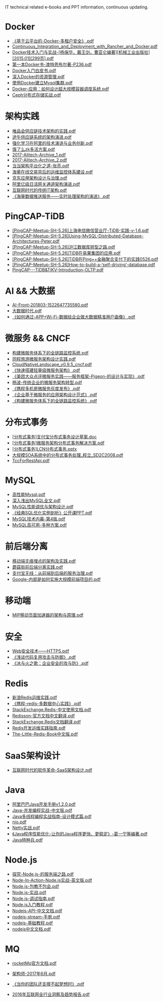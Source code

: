 IT technical related e-books and PPT information, continuous updating.

# Docker
* [《基于云平台的-Docker-多租户安全》.pdf](doc/《基于云平台的-Docker-多租户安全》.pdf)
* [Continuous_Integration_and_Deployment_with_Rancher_and_Docker.pdf](doc/Continuous_Integration_and_Deployment_with_Rancher_and_Docker.pdf)
* [Docker技术入门与实战-[杨保华，戴王剑，曹亚仑编著][机械工业出版社][2015.01][299页].pdf](doc/Docker技术入门与实战-[杨保华，戴王剑，曹亚仑编著][机械工业出版社][2015.01][299页].pdf)
* [第一本Docker书-澳特恩布尔著-P236.pdf](doc/第一本Docker书-澳特恩布尔著-P236.pdf)
* [Docker入门白皮书.pdf](doc/Docker入门白皮书.pdf)
* [深入Docker的资源管理.pdf](doc/深入Docker的资源管理.pdf)
* [使用Docker建立Mysql集群.pdf](doc/使用Docker建立Mysql集群.pdf)
* [Docker-应用：如何设计超大规模容器调度系统.pdf](doc/Docker-应用：如何设计超大规模容器调度系统.pdf)
* [Ceph分布式存储实战.pdf](doc/Ceph分布式存储实战.pdf)

# 架构实践
* [唯品会供应链技术架构的实践.pdf](doc/唯品会供应链技术架构的实践.pdf)
* [途牛供应链系统的架构演进.pdf](doc/途牛供应链系统的架构演进.pdf)
* [强化学习在阿里的技术演讲与业务创新.pdf](doc/强化学习在阿里的技术演讲与业务创新.pdf)
* [饿了么zk多活方案.pdf](doc/饿了么zk多活方案.pdf)
* [2017-Alitech-Archive_1.pdf](doc/2017-Alitech-Archive_1.pdf)
* [2017-Alitech-Archive_2.pdf](doc/2017-Alitech-Archive_2.pdf)
* [当当架构平台化之道-张亮.pdf](doc/当当架构平台化之道-张亮.pdf)
* [海量在线交易背后的运维监控体系建设.pdf](doc/海量在线交易背后的运维监控体系建设.pdf)
* [京东应用架构设计与治理.pdf](doc/京东应用架构设计与治理.pdf)
* [阿里亿级日活网关通道架构演进.pdf](doc/阿里亿级日活网关通道架构演进.pdf)
* [互联网时代的传统IT架构.pdf](doc/互联网时代的传统IT架构.pdf)
* [《海量数据推送服务——实时处理架构的演进》.pdf](doc/《海量数据推送服务——实时处理架构的演进》.pdf)

# PingCAP-TiDB
* [[PingCAP-Meetup-SH-5.26]上海电信微信营业厅-TiDB-实践-v-1.6.pdf](doc/[PingCAP-Meetup-SH-5.26]上海电信微信营业厅-TiDB-实践-v-1.6.pdf)
* [[PingCAP-Meetup-SH-5.26]Using-MySQL-Distributed-Database-Architectures-Peter.pdf](doc/[PingCAP-Meetup-SH-5.26]Using-MySQL-Distributed-Database-Architectures-Peter.pdf)
* [[PingCAP-Meetup-SH-5.26]沪江数据库转型之路.pdf](doc/[PingCAP-Meetup-SH-5.26]沪江数据库转型之路.pdf)
* [[PingCAP-Meetup-SH-5.26]TiDB在易果集团的应用.pdf](doc/[PingCAP-Meetup-SH-5.26]TiDB在易果集团的应用.pdf)
* [[PingCAP-Meetup-SH-5.26]TiDB在Ping++金融聚合支付下的实践0526.pdf](doc/[PingCAP-Meetup-SH-5.26]TiDB在Ping++金融聚合支付下的实践0526.pdf)
* [[PingCAP-Meetup-SH-5.26]How-to-build-a-‘self-driving’-database.pdf](doc/[PingCAP-Meetup-SH-5.26]How-to-build-a-‘self-driving’-database.pdf)
* [PingCAP---TiDB&TiKV-Introduction-OLTP.pdf](doc/PingCAP---TiDB&TiKV-Introduction-OLTP.pdf)

# AI && 大数据
* [AI-Front-201803-1522647735580.pdf](doc/AI-Front-201803-1522647735580.pdf)
* [大数据时代.pdf](doc/大数据时代.pdf)
* [《如何通过-APP+Wi-Fi-数据给企业做大数据精准用户画像》.pdf](doc/《如何通过-APP+Wi-Fi-数据给企业做大数据精准用户画像》.pdf)

# 微服务 && CNCF
* [构建微服务体系下的全链路监控系统.pdf](doc/构建微服务体系下的全链路监控系统.pdf)
* [同程旅游微服务架构设计实践.pdf](doc/同程旅游微服务架构设计实践.pdf)
* [CloudNativeLandscape_v0.9.5_cncf.pdf](doc/CloudNativeLandscape_v0.9.5_cncf.pdf)
* [《快速搭建轻量级微服务架构》.pdf](doc/《快速搭建轻量级微服务架构》.pdf)
* [《美团大众点评微服务实践——服务框架-Pigeon-的设计与实现》.pdf](doc/《美团大众点评微服务实践——服务框架-Pigeon-的设计与实现》.pdf)
* [杨波-传统企业的微服务架构转型.pdf](doc/杨波-传统企业的微服务架构转型.pdf)
* [《携程多机房微服务灰度发布》.pdf](doc/《携程多机房微服务灰度发布》.pdf)
* [《企业基于微服务的应用架构设计范式》.pdf](doc/《企业基于微服务的应用架构设计范式》.pdf)
* [《构建微服务体系下的全链路监控系统》.pdf](doc/《构建微服务体系下的全链路监控系统》.pdf)

# 分布式事务
* [[分布式事务]支付宝分布式事务设计草案.doc](doc/[[分布式事务]]支付宝分布式事务设计草案.doc)
* [[分布式事务]微服务架构分布式事务解决方案.pdf](doc/[[分布式事务]]微服务架构分布式事务解决方案.pdf)
* [[分布式事务]LCN分布式事务.pptx](doc/[分布式事务]LCN分布式事务.pptx)
* [大规模SOA系统中的分布式事务处理_程立_SD2C2008.pdf](doc/大规模SOA系统中的分布式事务处理_程立_SD2C2008.pdf)
* [TccForRestApi.pdf](doc/TccForRestApi.pdf)

# MySQL
* [高性能Mysql.pdf](doc/高性能Mysql.pdf)
* [深入浅出MySQL全文.pdf](doc/深入浅出MySQL全文.pdf)
* [MySQL性能调优与架构设计.pdf](doc/MySQL性能调优与架构设计.pdf)
* [《经典SQL优化实例剖析》公开课PPT.pdf](doc/《经典SQL优化实例剖析》公开课PPT.pdf)
* [MySQL技术内幕-第4版.pdf](doc/MySQL技术内幕-第4版.pdf)
* [MySQL高可用-多种方案.pdf](doc/MySQL高可用-多种方案.pdf)

# 前后端分离
* [移动端无痕埋点的架构及实践.pdf](doc/移动端无痕埋点的架构及实践.pdf)
* [蘑菇街前后端分离实践.pdf](doc/蘑菇街前后端分离实践.pdf)
* [支付宝无线：从前端到后端的服务治理.pdf](doc/支付宝无线：从前端到后端的服务治理.pdf)
* [Google-内部是如何实施大规模前端项目的.pdf](doc/Google-内部是如何实施大规模前端项目的.pdf)

# 移动端
* [MIP移动页面加速器的架构与原理.pdf](doc/MIP移动页面加速器的架构与原理.pdf)

# 安全
* [Web安全技术——HTTPS.pdf](doc/Web安全技术——HTTPS.pdf)
* [《浅谈代码复用攻击与防御》.pdf](doc/《浅谈代码复用攻击与防御》.pdf)
* [《冰与火之歌：企业安全的攻与防》.pdf](doc/《冰与火之歌：企业安全的攻与防》.pdf)

# Redis
* [新浪Redis运维实践.pdf](doc/新浪Redis运维实践.pdf)
* [《携程-redis-多数据中心实践》.pdf](doc/《携程-redis-多数据中心实践》.pdf)
* [StackExchange.Redis-中文使用文档.pdf](doc/StackExchange.Redis-中文使用文档.pdf)
* [Redisson-官方文档中文翻译.pdf](doc/Redisson-官方文档中文翻译.pdf)
* [StackExchange.Redis文档翻译.pdf](doc/StackExchange.Redis文档翻译.pdf)
* [Redis开发运维实践指南.pdf](doc/Redis开发运维实践指南.pdf)
* [The-Little-Redis-Book中文版.pdf](doc/The-Little-Redis-Book中文版.pdf)

# SaaS架构设计
* [互联网时代的软件革命-SaaS架构设计.pdf](doc/互联网时代的软件革命-SaaS架构设计.pdf)

# Java
* [阿里巴巴Java开发手册v1.2.0.pdf](doc/阿里巴巴Java开发手册v1.2.0.pdf)
* [Java-并发编程实战-中文版.pdf](doc/Java-并发编程实战-中文版.pdf)
* [Java多线程编程实战指南-设计模式篇.pdf](doc/Java多线程编程实战指南-设计模式篇.pdf)
* [nio.pdf](doc/nio.pdf)
* [Netty实战.pdf](doc/Netty实战.pdf)
* [《Java程序性能优化-让你的Java程序更快、更稳定》-葛一宁等编著.pdf](doc/《Java程序性能优化-让你的Java程序更快、更稳定》-葛一宁等编著.pdf)
* [Java特种兵.pdf](doc/Java特种兵.pdf)

# Node.js
* [探究-Node.js-的服务端之路.pdf](doc/探究-Node.js-的服务端之路.pdf)
* [Node-In-Action-Node.js实战-英文版.pdf](doc/Node-In-Action-Node.js实战-英文版.pdf)
* [Node.js-包教不包会.pdf](doc/Node.js-包教不包会.pdf)
* [Node.js-实战.pdf](doc/Node.js-实战.pdf)
* [Node.js-调试指南.pdf](doc/Node.js-调试指南.pdf)
* [Node.js入门教程.pdf](doc/Node.js入门教程.pdf)
* [Nodejs-API-中文文档.pdf](doc/Nodejs-API-中文文档.pdf)
* [nodejs-stream-手册.pdf](doc/nodejs-stream-手册.pdf)
* [nodejs-基础教程.pdf](doc/nodejs-基础教程.pdf)
* [nodejs中文文档.pdf](doc/nodejs中文文档.pdf)

# MQ
* [rocketMq官方文档.pdf](doc/rocketMq官方文档.pdf)

* [架构师-2017年6月.pdf](doc/架构师-2017年6月.pdf)
* [《当你的团队还支撑不起梦想时》.pdf](doc/《当你的团队还支撑不起梦想时》.pdf)
* [2016年互联网全行业洞察及趋势报告.pdf](doc/2016年互联网全行业洞察及趋势报告.pdf)

